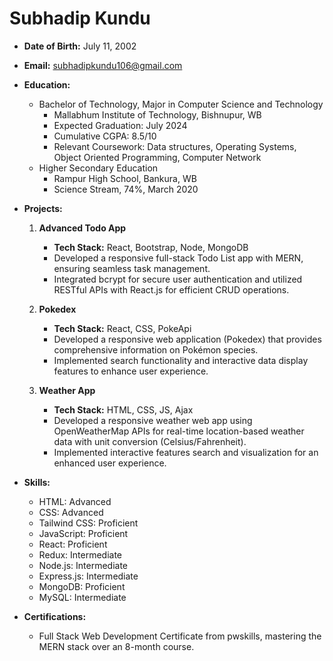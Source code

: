 # Subhadip Kundu

- **Date of Birth:** July 11, 2002
- **Email:** subhadipkundu106@gmail.com
- **Education:**
  - Bachelor of Technology, Major in Computer Science and Technology
    - Mallabhum Institute of Technology, Bishnupur, WB
    - Expected Graduation: July 2024
    - Cumulative CGPA: 8.5/10
    - Relevant Coursework: Data structures, Operating Systems, Object Oriented Programming, Computer Network
  - Higher Secondary Education
    - Rampur High School, Bankura, WB
    - Science Stream, 74%, March 2020

- **Projects:**
  1. **Advanced Todo App**
     - **Tech Stack:** React, Bootstrap, Node, MongoDB
     - Developed a responsive full-stack Todo List app with MERN, ensuring seamless task management.
     - Integrated bcrypt for secure user authentication and utilized RESTful APIs with React.js for efficient CRUD operations.

  2. **Pokedex**
     - **Tech Stack:** React, CSS, PokeApi
     - Developed a responsive web application (Pokedex) that provides comprehensive information on Pokémon species.
     - Implemented search functionality and interactive data display features to enhance user experience.

  3. **Weather App**
     - **Tech Stack:** HTML, CSS, JS, Ajax
     - Developed a responsive weather web app using OpenWeatherMap APIs for real-time location-based weather data with unit conversion (Celsius/Fahrenheit).
     - Implemented interactive features search and visualization for an enhanced user experience.

- **Skills:**
  - HTML: Advanced
  - CSS: Advanced
  - Tailwind CSS: Proficient
  - JavaScript: Proficient
  - React: Proficient
  - Redux: Intermediate
  - Node.js: Intermediate
  - Express.js: Intermediate
  - MongoDB: Proficient
  - MySQL: Intermediate

- **Certifications:**
  - Full Stack Web Development Certificate from pwskills, mastering the MERN stack over an 8-month course.

